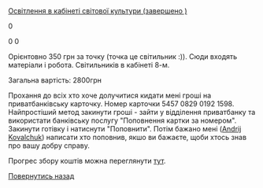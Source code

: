 ## 
[Освітлення в кабінеті світової культури (завершено )](/info/for-grads/освітлення-в-кабінеті-світової-культури/)

0

0
0

Орієнтовно 350 грн за точку (точка це світильник :)). Сюди входять матеріали і робота. Світильників в кабінеті 8-м.

Загальна вартість: 2800грн

Прохання до всіх хто хоче долучитися кидати мені гроші на приватбанківську карточку. Номер карточки 5457 0829 0192 1598. Найпростіший метод закинути гроші - зайти у відділення приватбанку та використати банківську послугу "Поповнення картки за номером". Закинути готівку і натиснути "Поповнити". Потім бажано мені ([Andrij Kovalchuk](http://www.facebook.com/andrij.kovalchuk)) написати хто поповнив, якшо ви бажаєте, щоби хтось знав про вашу добру справу.

Прогрес збору коштів можна переглянути [тут](https://docs.google.com/spreadsheet/ccc?key=0AvJvVAiEeXC-dFJkRHJoVVpzZHFuTFh3dW1DMUJLZFE&amp;usp=sharing#gid=4).

<!-- <form action="/%D0%B4%D0%BB%D1%8F-%D0%B2%D0%B8%D0%BF%D1%83%D1%81%D0%BA%D0%BD%D0%B8%D0%BA%D1%96%D0%B2/%D0%BE%D1%81%D0%B2%D1%96%D1%82%D0%BB%D0%B5%D0%BD%D0%BD%D1%8F-%D0%B2-%D0%BA%D0%B0%D0%B1%D1%96%D0%BD%D0%B5%D1%82%D1%96-%D1%81%D0%B2%D1%96%D1%82%D0%BE%D0%B2%D0%BE%D1%97-%D0%BA%D1%83%D0%BB%D1%8C%D1%82%D1%83%D1%80%D0%B8" class="donateform" enctype="multipart/form-data" method="post"><input id="Email" name="Email" placeholder="email@domain.com" type="email" value="" /><input id="Name" name="Name" placeholder="Вася Пупкін" type="text" value="" /><input type="number" id="Amount" name="Amount" placeholder="100 UAH" />
<input type="hidden" id="ProjectId" name="ProjectId" value="1205" />
<input type="hidden" id="Subscribe" name="Subscribe" value="fasle" />
<input type="submit" value="Зробити внесок" />
<input name='ufprt' type='hidden' value='9C489445651E3BFECD8EB27BCC1849B4ABF1C5DBCB41F70B0C2D2E845A0FD83D3051023BC6E73152E6C67845B03383F6F2D9316651F89C0B5B80F153BB1F0FBAE7C453C994BF09F5727F9310093DD2F647BF5504B3B348832701AB160E0E10C93F59F56D3D16C075BE6DDD61407D4DD50D9559A0037B0C8D663DC74F93AC199F20A8C5EE932ECD182D408908DE2D39BA' /></form> -->


[Повернутись назад](/info/for-grads/)
